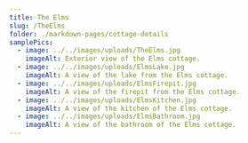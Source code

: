 ```yaml
---
title: The Elms
slug: /TheElms
folder: ./markdown-pages/cottage-details
samplePics:
  - image: ../../images/uploads/TheElms.jpg
    imageAlt: Exterior view of the Elms cottage.
  - image: ../../images/uploads/ElmsLake.jpg
    imageAlt: A view of the lake from the Elms cottage.
  - image: ../../images/uploads/ElmsFirepit.jpg
    imageAlt: A view of the firepit from the Elms cottage.
  - image: ../../images/uploads/ElmsKitchen.jpg
    imageAlt: A view of the kitchen of the Elms cottage.
  - image: ../../images/uploads/ElmsBathroom.jpg
    imageAlt: A view of the bathroom of the Elms cottage.
---
```

